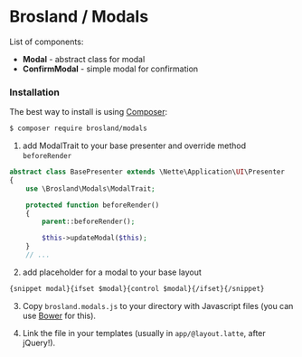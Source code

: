 Brosland / Modals
=================

List of components:
- **Modal** - abstract class for modal
- **ConfirmModal** - simple modal for confirmation

### Installation

The best way to install is using [Composer](http://getcomposer.org/):

```sh
$ composer require brosland/modals
```

1. add ModalTrait to your base presenter and override method ```beforeRender```
```php
abstract class BasePresenter extends \Nette\Application\UI\Presenter
{
	use \Brosland\Modals\ModalTrait;

	protected function beforeRender()
	{
		parent::beforeRender();

		$this->updateModal($this);
	}
	// ...
```

2. add placeholder for a modal to your base layout
```html
{snippet modal}{ifset $modal}{control $modal}{/ifset}{/snippet}
```

3. Copy `brosland.modals.js` to your directory with Javascript files (you can use [Bower](http://bower.io/) for this).

4. Link the file in your templates (usually in `app/@layout.latte`, after jQuery!).